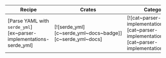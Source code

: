 | Recipe | Crates | Categories |
|--------|--------|------------|
| [Parse YAML with `serde_yml`][ex~parser-implementations-serde_yml] | [![serde_yml][c~serde_yml~docs~badge]][c~serde_yml~docs] | [![cat~parser-implementations][cat~parser-implementations~badge]][cat~parser-implementations] |
